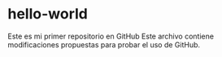# hello-world
Este es mi primer repositorio en GitHub
Este archivo contiene modificaciones propuestas para probar el uso de GitHub.
